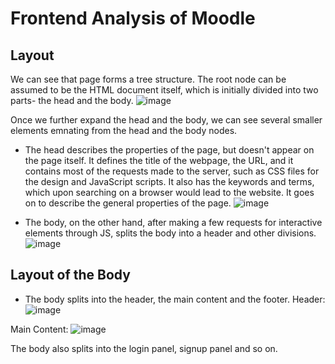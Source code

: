 # Frontend Analysis of Moodle
## Layout
We can see that page forms a tree structure. The root node can be assumed to be the HTML document itself, which is initially divided into two parts- the head and the body.
![image](https://github.com/sabhyakhurana/summer-of-code-2023/assets/137145463/3bb1ade4-b3bc-4858-9d05-366d717746b9)

Once we further expand the head and the body, we can see several smaller elements emnating from the head and the body nodes.

- The head describes the properties of the page, but doesn't appear on the page itself. It defines the title of the webpage, the URL, and it contains most of the requests made to the server, such as CSS files for the design and JavaScript scripts. It also has the keywords and terms, which upon searching on a browser would lead to the website. It goes on to describe the general properties of the page.
![image](https://github.com/sabhyakhurana/summer-of-code-2023/assets/137145463/a0df771e-c35f-44da-bba0-2d4808192598)

- The body, on the other hand, after making a few requests for interactive elements through JS, splits the body into a header and other divisions.
![image](https://github.com/sabhyakhurana/summer-of-code-2023/assets/137145463/fbae292d-0e6e-4eaf-88bd-f3b44a0c318c)

## Layout of the Body
- The body splits into the header, the main content and the footer.
Header:
![image](https://github.com/sabhyakhurana/summer-of-code-2023/assets/137145463/bfff9441-4ac8-4831-ac6a-ae627903db2d)

Main Content:
![image](https://github.com/sabhyakhurana/summer-of-code-2023/assets/137145463/0db990f6-490e-44ec-a18b-ebfd31827203)

The body also splits into the login panel, signup panel and so on.
